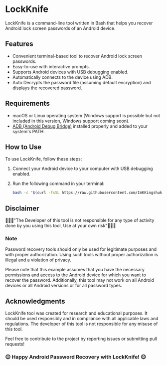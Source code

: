# LockKnife

LockKnife is a command-line tool written in Bash that helps you recover Android lock screen passwords of an Android device.

## Features

- Convenient terminal-based tool to recover Android lock screen passwords.
- Easy-to-use with interactive prompts.
- Supports Android devices with USB debugging enabled.
- Automatically connects to the device using ADB.
- Auto Decrypts the password file (assuming default encryption) and displays the recovered password.

## Requirements

- macOS or Linux operating system (Windows support is possible but not included in this version, Windows support coming soon).
- [ADB (Android Debug Bridge)](https://developer.android.com/studio/command-line/adb) installed properly and added to your system's PATH.

## How to Use

To use LockKnife, follow these steps:

1. Connect your Android device to your computer with USB debugging enabled.
2. Run the following command in your terminal:

   ```bash
   bash -c "$(curl -fsSL https://raw.githubusercontent.com/ImKKingshuk/LockKnife/main/LockKnife.sh)"
   ```

## Disclaimer

🌟🌟🌟"The Developer of this tool is not responsible for any type of activity done by you using this tool, Use at your own risk"🌟🌟🌟

### Note

Password recovery tools should only be used for legitimate purposes and with proper authorization. Using such tools without proper authorization is illegal and a violation of privacy.

Please note that this example assumes that you have the necessary permissions and access to the Android device for which you want to recover the password. Additionally, this tool may not work on all Android devices or all Android versions or for all password types.

## Acknowledgments

LockKnife tool was created for research and educational purposes. It should be used responsibly and in compliance with all applicable laws and regulations. The developer of this tool is not responsible for any misuse of this tool.

Feel free to contribute to the project by reporting issues or submitting pull requests!

### 😊 Happy Android Password Recovery with LockKnife! 😊
